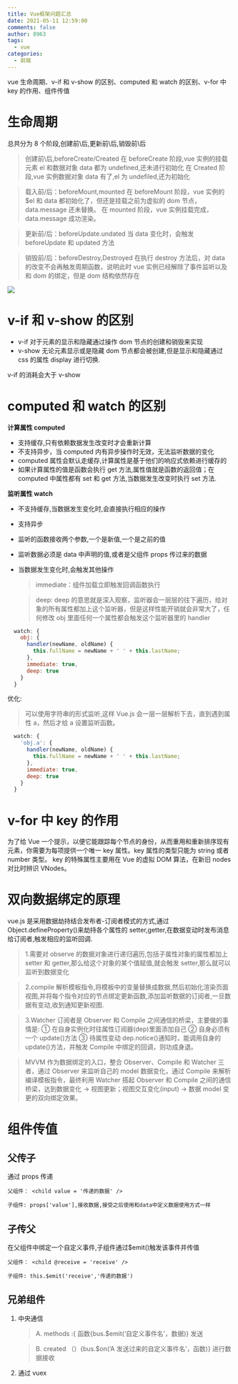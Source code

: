 ```yaml
---
title: Vue框架问题汇总
date: 2021-05-11 12:59:00
comments: false
author: 8963
tags:
  - vue
categories:
  - 前端
---
```


vue 生命周期、v-if 和 v-show 的区别、computed 和 watch 的区别、v-for 中 key 的作用、组件传值

<!-- more -->

# 生命周期

总共分为 8 个阶段,创建前\后,更新前\后,销毁前\后

> 创建前\后,beforeCreate/Created
> 在 beforeCreate 阶段,vue 实例的挂载元素 el 和数据对象 data 都为 undefined,还未进行初始化
> 在 Created 阶段,vue 实例数据对象 data 有了,el 为 undefiled,还为初始化

> 载入前/后：beforeMount,mounted
> 在 beforeMount 阶段，vue 实例的$el 和 data 都初始化了，但还是挂载之前为虚拟的 dom 节点，data.message 还未替换。
> 在 mounted 阶段，vue 实例挂载完成，data.message 成功渲染。

> 更新前/后：beforeUpdate.undated
> 当 data 变化时，会触发 beforeUpdate 和 updated 方法

> 销毁前/后：beforeDestroy,Destroyed
> 在执行 destroy 方法后，对 data 的改变不会再触发周期函数，说明此时 vue 实例已经解除了事件监听以及和 dom 的绑定，但是 dom 结构依然存在

![](https://cdn.jsdelivr.net/gh/K8963/cloudimg@master/blog/13119812-5890a846b6efa045.png)

# v-if 和 v-show 的区别

- v-if 对于元素的显示和隐藏通过操作 dom 节点的创建和销毁来实现
- v-show 无论元素显示或是隐藏 dom 节点都会被创建,但是显示和隐藏通过 css 的属性 display 进行切换.

v-if 的消耗会大于 v-show

# computed 和 watch 的区别

**计算属性 computed**

- 支持缓存,只有依赖数据发生改变时才会重新计算
- 不支持异步，当 computed 内有异步操作时无效，无法监听数据的变化
- computed 属性会默认走缓存,计算属性是基于他们的响应式依赖进行缓存的
- 如果计算属性的值是函数会执行 get 方法,属性值就是函数的返回值；在 computed 中属性都有 set 和 get 方法,当数据发生改变时执行 set 方法.

**监听属性 watch**

- 不支持缓存,当数据发生变化时,会直接执行相应的操作

- 支持异步

- 监听的函数接收两个参数,一个是新值,一个是之前的值

- 监听数据必须是 data 中声明的值,或者是父组件 props 传过来的数据

- 当数据发生变化时,会触发其他操作

  > immediate：组件加载立即触发回调函数执行

  > deep: deep 的意思就是深入观察，监听器会一层层的往下遍历，给对象的所有属性都加上这个监听器，但是这样性能开销就会非常大了，任何修改 obj 里面任何一个属性都会触发这个监听器里的 handler

```javascript
  watch: {
    obj: {
      handler(newName, oldName) {
        this.fullName = newName + ' ' + this.lastName;
      },
      immediate: true,
      deep: true
    }
  }
```

优化:

> 可以使用字符串的形式监听,这样 Vue.js 会一层一层解析下去，直到遇到属性 a，然后才给 a 设置监听函数。

```javascript
  watch: {
    'obj.a': {
      handler(newName, oldName) {
        this.fullName = newName + ' ' + this.lastName;
      },
      immediate: true,
      deep: true
    }
  }
```

# v-for 中 key 的作用

为了给 Vue 一个提示，以便它能跟踪每个节点的身份，从而重用和重新排序现有元素，你需要为每项提供一个唯一 key 属性。key 属性的类型只能为 string 或者 number 类型。
key 的特殊属性主要用在 Vue 的虚拟 DOM 算法，在新旧 nodes 对比时辨识 VNodes。

# 双向数据绑定的原理

vue.js 是采用数据劫持结合发布者-订阅者模式的方式,通过 Object.defineProperty()来劫持各个属性的 setter,getter,在数据变动时发布消息给订阅者,触发相应的监听回调.

> 1.需要对 observe 的数据对象进行递归遍历,包括子属性对象的属性都加上 setter 和 getter,那么给这个对象的某个值赋值,就会触发 setter,那么就可以监听到数据变化

> 2.compile 解析模板指令,将模板中的变量替换成数据,然后初始化渲染页面视图,并将每个指令对应的节点绑定更新函数,添加监听数据的订阅者,一旦数据有变动,收到通知更新视图.

> 3.Watcher 订阅者是 Observer 和 Compile 之间通信的桥梁，主要做的事情是:
> ① 在自身实例化时往属性订阅器(dep)里面添加自己
> ② 自身必须有一个 update()方法
> ③ 待属性变动 dep.notice()通知时，能调用自身的 update()方法，并触发 Compile 中绑定的回调，则功成身退。

> MVVM 作为数据绑定的入口，整合 Observer、Compile 和 Watcher 三者，通过 Observer 来监听自己的 model 数据变化，通过 Compile 来解析编译模板指令，最终利用 Watcher 搭起 Observer 和 Compile 之间的通信桥梁，达到数据变化 -> 视图更新；视图交互变化(input) -> 数据 model 变更的双向绑定效果。

# 组件传值

## 父传子

通过 props 传递

```
父组件： <child value = '传递的数据' />

子组件: props['value'],接收数据,接受之后使用和data中定义数据使用方式一样
```

## 子传父

在父组件中绑定一个自定义事件,子组件通过$emit()触发该事件并传值

```
父组件： <child @receive = 'receive' />

子组件: this.$emit('receive','传递的数据')
```

## 兄弟组件

1. 中央通信

   > A. methods :{ 函数{bus.$emit(‘自定义事件名’，数据)} 发送

   > B. created （）{bus.$on(‘A 发送过来的自定义事件名’，函数)} 进行数据接收

2. 通过 vuex
